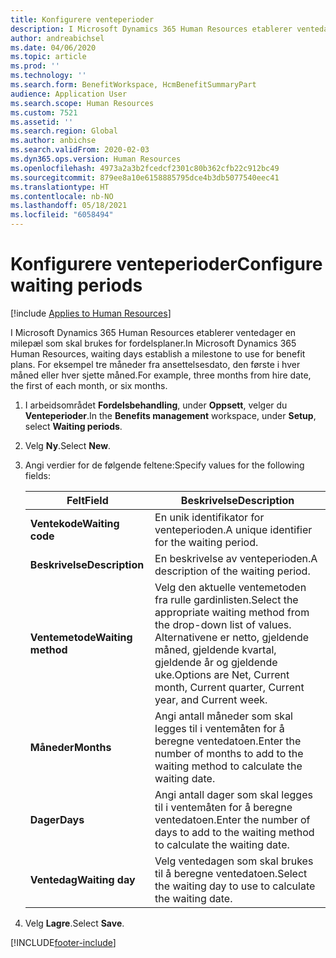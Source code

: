 ```yaml
---
title: Konfigurere venteperioder
description: I Microsoft Dynamics 365 Human Resources etablerer ventedager en milepæl som skal brukes for fordelsplaner.
author: andreabichsel
ms.date: 04/06/2020
ms.topic: article
ms.prod: ''
ms.technology: ''
ms.search.form: BenefitWorkspace, HcmBenefitSummaryPart
audience: Application User
ms.search.scope: Human Resources
ms.custom: 7521
ms.assetid: ''
ms.search.region: Global
ms.author: anbichse
ms.search.validFrom: 2020-02-03
ms.dyn365.ops.version: Human Resources
ms.openlocfilehash: 4973a2a3b2fcedcf2301c80b362cfb22c912bc49
ms.sourcegitcommit: 879ee8a10e6158885795dce4b3db5077540eec41
ms.translationtype: HT
ms.contentlocale: nb-NO
ms.lasthandoff: 05/18/2021
ms.locfileid: "6058494"
---
```

# <a name="configure-waiting-periods"></a><span data-ttu-id="d184e-103">Konfigurere venteperioder</span><span class="sxs-lookup"><span data-stu-id="d184e-103">Configure waiting periods</span></span>

[!include [Applies to Human Resources](../includes/applies-to-hr.md)]

<span data-ttu-id="d184e-104">I Microsoft Dynamics 365 Human Resources etablerer ventedager en milepæl som skal brukes for fordelsplaner.</span><span class="sxs-lookup"><span data-stu-id="d184e-104">In Microsoft Dynamics 365 Human Resources, waiting days establish a milestone to use for benefit plans.</span></span> <span data-ttu-id="d184e-105">For eksempel tre måneder fra ansettelsesdato, den første i hver måned eller hver sjette måned.</span><span class="sxs-lookup"><span data-stu-id="d184e-105">For example, three months from hire date, the first of each month, or six months.</span></span>   

1. <span data-ttu-id="d184e-106">I arbeidsområdet **Fordelsbehandling**, under **Oppsett**, velger du **Venteperioder**.</span><span class="sxs-lookup"><span data-stu-id="d184e-106">In the **Benefits management** workspace, under **Setup**, select **Waiting periods**.</span></span>

2. <span data-ttu-id="d184e-107">Velg **Ny**.</span><span class="sxs-lookup"><span data-stu-id="d184e-107">Select **New**.</span></span>

3. <span data-ttu-id="d184e-108">Angi verdier for de følgende feltene:</span><span class="sxs-lookup"><span data-stu-id="d184e-108">Specify values for the following fields:</span></span>

   | <span data-ttu-id="d184e-109">Felt</span><span class="sxs-lookup"><span data-stu-id="d184e-109">Field</span></span> | <span data-ttu-id="d184e-110">Beskrivelse</span><span class="sxs-lookup"><span data-stu-id="d184e-110">Description</span></span> |
   | --- | --- |
   | <span data-ttu-id="d184e-111">**Ventekode**</span><span class="sxs-lookup"><span data-stu-id="d184e-111">**Waiting code**</span></span> | <span data-ttu-id="d184e-112">En unik identifikator for venteperioden.</span><span class="sxs-lookup"><span data-stu-id="d184e-112">A unique identifier for the waiting period.</span></span> |
   | <span data-ttu-id="d184e-113">**Beskrivelse**</span><span class="sxs-lookup"><span data-stu-id="d184e-113">**Description**</span></span> | <span data-ttu-id="d184e-114">En beskrivelse av venteperioden.</span><span class="sxs-lookup"><span data-stu-id="d184e-114">A description of the waiting period.</span></span> |
   | <span data-ttu-id="d184e-115">**Ventemetode**</span><span class="sxs-lookup"><span data-stu-id="d184e-115">**Waiting method**</span></span> | <span data-ttu-id="d184e-116">Velg den aktuelle ventemetoden fra rulle gardinlisten.</span><span class="sxs-lookup"><span data-stu-id="d184e-116">Select the appropriate waiting method from the drop-down list of values.</span></span> <span data-ttu-id="d184e-117">Alternativene er netto, gjeldende måned, gjeldende kvartal, gjeldende år og gjeldende uke.</span><span class="sxs-lookup"><span data-stu-id="d184e-117">Options are Net, Current month, Current quarter, Current year, and Current week.</span></span> |
   | <span data-ttu-id="d184e-118">**Måneder**</span><span class="sxs-lookup"><span data-stu-id="d184e-118">**Months**</span></span> | <span data-ttu-id="d184e-119">Angi antall måneder som skal legges til i ventemåten for å beregne ventedatoen.</span><span class="sxs-lookup"><span data-stu-id="d184e-119">Enter the number of months to add to the waiting method to calculate the waiting date.</span></span> |
   | <span data-ttu-id="d184e-120">**Dager**</span><span class="sxs-lookup"><span data-stu-id="d184e-120">**Days**</span></span> | <span data-ttu-id="d184e-121">Angi antall dager som skal legges til i ventemåten for å beregne ventedatoen.</span><span class="sxs-lookup"><span data-stu-id="d184e-121">Enter the number of days to add to the waiting method to calculate the waiting date.</span></span> |
   | <span data-ttu-id="d184e-122">**Ventedag**</span><span class="sxs-lookup"><span data-stu-id="d184e-122">**Waiting day**</span></span> | <span data-ttu-id="d184e-123">Velg ventedagen som skal brukes til å beregne ventedatoen.</span><span class="sxs-lookup"><span data-stu-id="d184e-123">Select the waiting day to use to calculate the waiting date.</span></span> |

4. <span data-ttu-id="d184e-124">Velg **Lagre**.</span><span class="sxs-lookup"><span data-stu-id="d184e-124">Select **Save**.</span></span>


[!INCLUDE[footer-include](../includes/footer-banner.md)]
